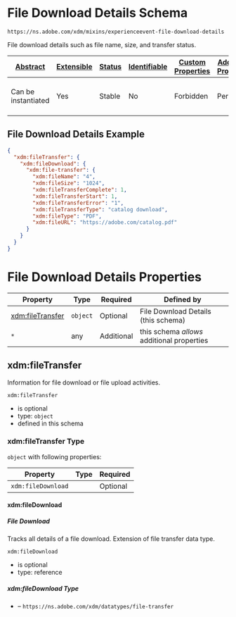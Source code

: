 
# File Download Details Schema

```
https://ns.adobe.com/xdm/mixins/experienceevent-file-download-details
```

File download details such as file name, size, and transfer status.

| [Abstract](../../../abstract.md) | [Extensible](../../../extensions.md) | [Status](../../../status.md) | [Identifiable](../../../id.md) | [Custom Properties](../../../extensions.md) | [Additional Properties](../../../extensions.md) | Defined In |
|----------------------------------|--------------------------------------|------------------------------|--------------------------------|---------------------------------------------|-------------------------------------------------|------------|
| Can be instantiated | Yes | Stable | No | Forbidden | Permitted | [fieldgroups/experience-event/experienceevent-file-download-details.schema.json](fieldgroups/experience-event/experienceevent-file-download-details.schema.json) |

## File Download Details Example
```json
{
  "xdm:fileTransfer": {
    "xdm:fileDownload": {
      "xdm:file-transfer": {
        "xdm:fileName": "4",
        "xdm:fileSize": "1024",
        "xdm:fileTransferComplete": 1,
        "xdm:fileTransferStart": 1,
        "xdm:fileTransferError": "1",
        "xdm:fileTransferType": "catalog download",
        "xdm:fileType": "PDF",
        "xdm:fileURL": "https://adobe.com/catalog.pdf"
      }
    }
  }
}
```

# File Download Details Properties

| Property | Type | Required | Defined by |
|----------|------|----------|------------|
| [xdm:fileTransfer](#xdmfiletransfer) | `object` | Optional | File Download Details (this schema) |
| `*` | any | Additional | this schema *allows* additional properties |

## xdm:fileTransfer

Information for file download or file upload activities.

`xdm:fileTransfer`
* is optional
* type: `object`
* defined in this schema

### xdm:fileTransfer Type


`object` with following properties:


| Property | Type | Required |
|----------|------|----------|
| `xdm:fileDownload`|  | Optional |



#### xdm:fileDownload
##### File Download

Tracks all details of a file download. Extension of file transfer data type.

`xdm:fileDownload`
* is optional
* type: reference

##### xdm:fileDownload Type


* []() – `https://ns.adobe.com/xdm/datatypes/file-transfer`









